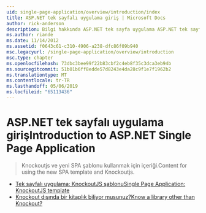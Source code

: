 ```yaml
---
uid: single-page-application/overview/introduction/index
title: ASP.NET tek sayfalı uygulama giriş | Microsoft Docs
author: rick-anderson
description: Bilgi hakkında ASP.NET tek sayfa uygulama ASP.NET tek sayfa uygulama (SPA) önemli istemci-tarafı Etkileşi dahil olan uygulamalar geliştirmenize yardımcı olan...
ms.author: riande
ms.date: 11/14/2012
ms.assetid: f0643c61-c310-4906-a238-dfc86f09b940
msc.legacyurl: /single-page-application/overview/introduction
msc.type: chapter
ms.openlocfilehash: 73dbc3bee99f22b83cbf2c4eb8f35c3dca3eb94b
ms.sourcegitcommit: 51b01b6ff8edde57d8243e4da28c9f1e7f1962b2
ms.translationtype: MT
ms.contentlocale: tr-TR
ms.lasthandoff: 05/06/2019
ms.locfileid: "65113436"
---
```

# <a name="introduction-to-aspnet-single-page-application"></a><span data-ttu-id="56484-103">ASP.NET tek sayfalı uygulama giriş</span><span class="sxs-lookup"><span data-stu-id="56484-103">Introduction to ASP.NET Single Page Application</span></span>

> <span data-ttu-id="56484-104">Knockoutjs ve yeni SPA şablonu kullanmak için içeriği.</span><span class="sxs-lookup"><span data-stu-id="56484-104">Content for using the new SPA template and Knockoutjs.</span></span>

- [<span data-ttu-id="56484-105">Tek sayfalı uygulama: KnockoutJS şablonu</span><span class="sxs-lookup"><span data-stu-id="56484-105">Single Page Application: KnockoutJS template</span></span>](knockoutjs-template.md)
- [<span data-ttu-id="56484-106">Knockout dışında bir kitaplık biliyor musunuz?</span><span class="sxs-lookup"><span data-stu-id="56484-106">Know a library other than Knockout?</span></span>](other-libraries.md)
